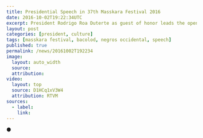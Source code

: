 ```yaml
---
title: Presidential Speech in 37th Masskara Festival 2016
date: 2016-10-02T19:22:34UTC
excerpt: President Rodrigo Roa Duterte as guest of honor leads the opening of the 37th Annual Masskara Festival at the Bacolod City Public Plaza in Negros Occidental on October 2, 2016.
layout: post
categories: [president, culture]
tags: [masskara festival, bacolod, negros occidental, speech]
published: true
permalink: /news/20161002T192234
image:
  layout: auto_width
  source: 
  attribution: 
video:
  layout: top
  source: D1HCq1xV3W4
  attribution: RTVM
sources:
  - label:
    link:
---
```


&#x25cf;
